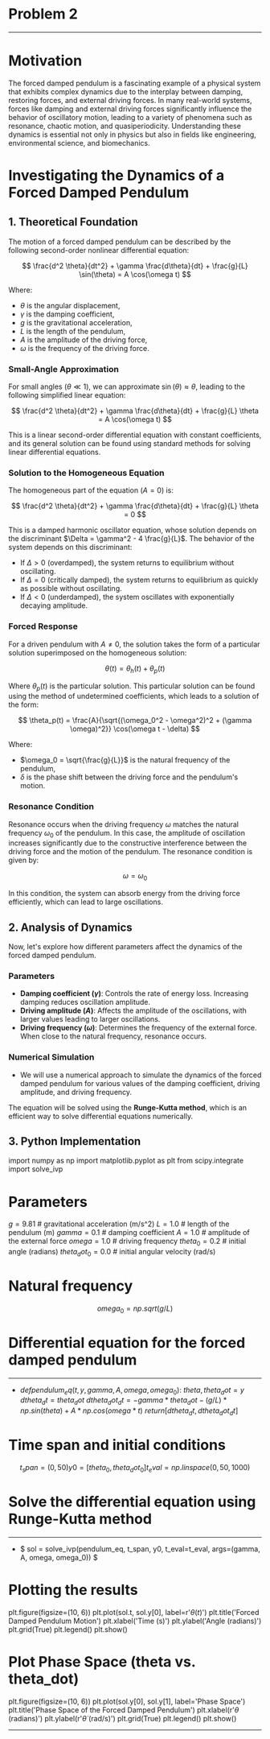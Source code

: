 # Problem 2
---
# Motivation

The forced damped pendulum is a fascinating example of a physical system that exhibits complex dynamics due to the interplay between damping, restoring forces, and external driving forces. In many real-world systems, forces like damping and external driving forces significantly influence the behavior of oscillatory motion, leading to a variety of phenomena such as resonance, chaotic motion, and quasiperiodicity. Understanding these dynamics is essential not only in physics but also in fields like engineering, environmental science, and biomechanics.

# Investigating the Dynamics of a Forced Damped Pendulum

## 1. Theoretical Foundation

The motion of a forced damped pendulum can be described by the following second-order nonlinear differential equation:

$$
\frac{d^2 \theta}{dt^2} + \gamma \frac{d\theta}{dt} + \frac{g}{L} \sin(\theta) = A \cos(\omega t)
$$

Where:
- $\theta$ is the angular displacement,
- $\gamma$ is the damping coefficient,
- $g$ is the gravitational acceleration,
- $L$ is the length of the pendulum,
- $A$ is the amplitude of the driving force,
- $\omega$ is the frequency of the driving force.

### Small-Angle Approximation

For small angles ($\theta \ll 1$), we can approximate $\sin(\theta) \approx \theta$, leading to the following simplified linear equation:

$$
\frac{d^2 \theta}{dt^2} + \gamma \frac{d\theta}{dt} + \frac{g}{L} \theta = A \cos(\omega t)
$$

This is a linear second-order differential equation with constant coefficients, and its general solution can be found using standard methods for solving linear differential equations.

### Solution to the Homogeneous Equation

The homogeneous part of the equation ($A = 0$) is:

$$
\frac{d^2 \theta}{dt^2} + \gamma \frac{d\theta}{dt} + \frac{g}{L} \theta = 0
$$

This is a damped harmonic oscillator equation, whose solution depends on the discriminant $\Delta = \gamma^2 - 4 \frac{g}{L}$. The behavior of the system depends on this discriminant:

- If $\Delta > 0$ (overdamped), the system returns to equilibrium without oscillating.
- If $\Delta = 0$ (critically damped), the system returns to equilibrium as quickly as possible without oscillating.
- If $\Delta < 0$ (underdamped), the system oscillates with exponentially decaying amplitude.

### Forced Response

For a driven pendulum with $A \neq 0$, the solution takes the form of a particular solution superimposed on the homogeneous solution:

$$
\theta(t) = \theta_h(t) + \theta_p(t)
$$

Where $\theta_p(t)$ is the particular solution. This particular solution can be found using the method of undetermined coefficients, which leads to a solution of the form:

$$
\theta_p(t) = \frac{A}{\sqrt{(\omega_0^2 - \omega^2)^2 + (\gamma \omega)^2}} \cos(\omega t - \delta)
$$

Where:
- $\omega_0 = \sqrt{\frac{g}{L}}$ is the natural frequency of the pendulum,
- $\delta$ is the phase shift between the driving force and the pendulum's motion.

### Resonance Condition

Resonance occurs when the driving frequency $\omega$ matches the natural frequency $\omega_0$ of the pendulum. In this case, the amplitude of oscillation increases significantly due to the constructive interference between the driving force and the motion of the pendulum. The resonance condition is given by:

$$
\omega = \omega_0
$$

In this condition, the system can absorb energy from the driving force efficiently, which can lead to large oscillations.

## 2. Analysis of Dynamics

Now, let's explore how different parameters affect the dynamics of the forced damped pendulum.

### Parameters
- **Damping coefficient ($\gamma$)**: Controls the rate of energy loss. Increasing damping reduces oscillation amplitude.
- **Driving amplitude ($A$)**: Affects the amplitude of the oscillations, with larger values leading to larger oscillations.
- **Driving frequency ($\omega$)**: Determines the frequency of the external force. When close to the natural frequency, resonance occurs.

### Numerical Simulation

* We will use a numerical approach to simulate the dynamics of the forced damped pendulum for various values of the damping coefficient, driving amplitude, and driving frequency.

The equation will be solved using the **Runge-Kutta method**, which is an efficient way to solve differential equations numerically.

## 3. Python Implementation

import numpy as np
import matplotlib.pyplot as plt
from scipy.integrate import solve_ivp

# Parameters

$g = 9.81$ # gravitational acceleration (m/s^2)
$L = 1.0$  # length of the pendulum (m)
$gamma = 0.1$  # damping coefficient
$A = 1.0$  # amplitude of the external force
$omega = 1.0$ # driving frequency
$theta_0 = 0.2$  # initial angle (radians)
$theta_dot_0 = 0.0$ # initial angular velocity (rad/s)


# Natural frequency
$$
omega_0 = np.sqrt(g / L)
$$

# Differential equation for the forced damped pendulum
---
* $def pendulum_eq(t, y, gamma, A, omega, omega_0):$
$theta, theta_dot = y$
$dtheta_dt = theta_dot$
$dtheta_dot_dt = -gamma * theta_dot - (g / L) * np.sin(theta) + A * np.cos(omega * t)$
$return [dtheta_dt, dtheta_dot_dt]$

# Time span and initial conditions
$$
t_span = (0, 50)
y0 = [theta_0, theta_dot_0]
t_eval = np.linspace(0, 50, 1000)
$$

# Solve the differential equation using Runge-Kutta method
---
* $ sol = solve_ivp(pendulum_eq, t_span, y0, t_eval=t_eval, args=(gamma, A, omega, omega_0)) $

# Plotting the results
plt.figure(figsize=(10, 6))
plt.plot(sol.t, sol.y[0], label=r'$\theta(t)$')
plt.title('Forced Damped Pendulum Motion')
plt.xlabel('Time (s)')
plt.ylabel('Angle (radians)')
plt.grid(True)
plt.legend()
plt.show()

# Plot Phase Space (theta vs. theta_dot)


plt.figure(figsize=(10, 6))
plt.plot(sol.y[0], sol.y[1], label='Phase Space')
plt.title('Phase Space of the Forced Damped Pendulum')
plt.xlabel(r'$\theta$ (radians)')
plt.ylabel(r'$\dot{\theta}$ (rad/s)')
plt.grid(True)
plt.legend()
plt.show()

---
